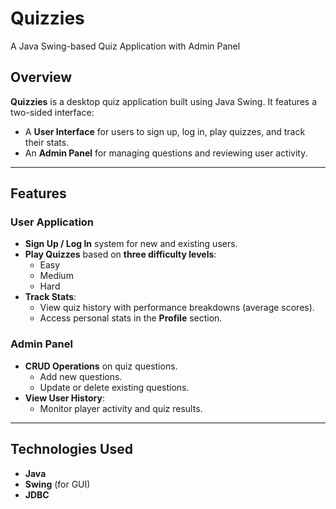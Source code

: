 # Quizzies 
A Java Swing-based Quiz Application with Admin Panel

## Overview

**Quizzies** is a desktop quiz application built using Java Swing. It features a two-sided interface:  
- A **User Interface** for users to sign up, log in, play quizzes, and track their stats.  
- An **Admin Panel** for managing questions and reviewing user activity.

---

## Features

### User Application

- **Sign Up / Log In** system for new and existing users.
- **Play Quizzes** based on **three difficulty levels**:  
  - Easy  
  - Medium  
  - Hard
- **Track Stats**:
  - View quiz history with performance breakdowns (average scores).
  - Access personal stats in the **Profile** section.

### Admin Panel

- **CRUD Operations** on quiz questions.
  - Add new questions.
  - Update or delete existing questions.
- **View User History**:
  - Monitor player activity and quiz results.

---

## Technologies Used

- **Java**
- **Swing** (for GUI)
- **JDBC**


